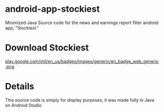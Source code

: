 # android-app-stockiest
Minimized Java Source code for the news and earnings report filter android app, "Stockiest."

# Download Stockiest
[play.google.com/intl/en_us/badges/images/generic/en_badge_web_generic.png](https://play.google.com/store/apps/details?id=com.noah.stockiest)

# Details
This source code is simply for display purposes, it was made fully in Java on Android Studio
